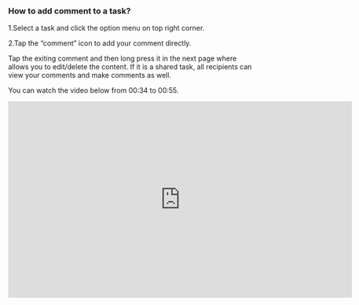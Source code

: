 ### How to add comment to a task?
1.Select a task and click the option menu on top right corner.

2.Tap the “comment” icon to add your comment directly.

Tap the exiting comment and then long press it in the next page where allows you to edit/delete the content. If it is a shared task, all recipients can view your comments and make comments as well.

You can watch the video below from 00:34 to 00:55.

<iframe width="700" height="400" src="https://www.youtube.com/embed/CTW6geOAGtw?list=PLbWRKVi0_aTEwRLCS5T4MD0wCQU_ve8xW" frameborder="0" allowfullscreen></iframe>
